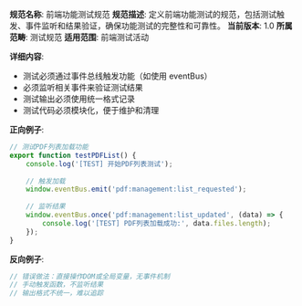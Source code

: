 **规范名称**: 前端功能测试规范
**规范描述**: 定义前端功能测试的规范，包括测试触发、事件监听和结果验证，确保功能测试的完整性和可靠性。
**当前版本**: 1.0
**所属范畴**: 测试规范
**适用范围**: 前端测试活动

**详细内容**:
- 测试必须通过事件总线触发功能（如使用 eventBus）
- 必须监听相关事件来验证测试结果
- 测试输出必须使用统一格式记录
- 测试代码必须模块化，便于维护和清理

**正向例子**:
```javascript
// 测试PDF列表加载功能
export function testPDFList() {
    console.log('[TEST] 开始PDF列表测试');
    
    // 触发加载
    window.eventBus.emit('pdf:management:list_requested');
    
    // 监听结果
    window.eventBus.once('pdf:management:list_updated', (data) => {
        console.log('[TEST] PDF列表加载成功:', data.files.length);
    });
}
```

**反向例子**:
```javascript
// 错误做法：直接操作DOM或全局变量，无事件机制
// 手动触发函数，不监听结果
// 输出格式不统一，难以追踪